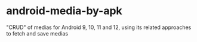 # android-media-by-apk
"CRUD" of medias for Android 9, 10, 11 and 12, using its related approaches to fetch and save medias
